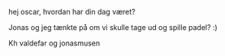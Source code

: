 
hej oscar, hvordan har din dag været?

Jonas og jeg tænkte på om vi skulle tage ud og spille padel? :)

Kh valdefar og jonasmusen

